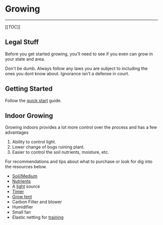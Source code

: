 # Growing

---

[[_TOC_]]

## Legal Stuff

Before you get started growing, you’ll need to see if you even can grow in your state and area. 

Don't be dumb. Always follow any laws you are subject to including the ones you dont know about. Ignorance isn't a defense in court.

## Getting Started

Follow the [quick start](quick-start.md) guide.

## Indoor Growing

Growing indoors provides a lot more control over the  process and has a few advantages

1. Ability to control light.
2. Lower change of bugs ruining plant.
3. Easier to control the soil nutrients, moisture, etc.

For recommendations and tips about what to purchase or look for dig into the resources below.

- [Soil/Medium](medium.md)
- [Nutrients](nutrients.md)
- A [light](lighting.md) source
- [Timer](lighting.md)
- [Grow tent](tent.md)
- Carbon Filter and blower
- Humidifier
- Small fan
- Elastic netting for [training](training.md)
